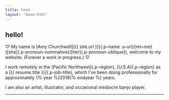 ```yaml
---
title: home
layout: 'base.html'
---
```


## hello!

♡ My name is [Amy Churchwell]({{ site.url }}){.p-name .u-url}{rel=me} ([she]{.p-pronoun-nominative}/[her]{.p-pronoun-oblique}), welcome to my website. (Forever a work in progress.) ♡

I work remotely in the [Pacific Northwest]{.p-region}, [U.S.A]{.p-region} as a [{{ resume.title }}]{.p-job-title}, which I’ve been doing professionally for approximately {% year %}2018{% endyear %} years.

I am also an artist, illustrator, and occasional mediocre banjo player.

---
